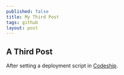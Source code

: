 ```yaml
---
published: false
title: My Third Post
tags: github
layout: post
---
```

## A Third Post

After setting a deployment script in [Codeship](https://app.codeship.com/projects/200472/deployment_branches/162379).

